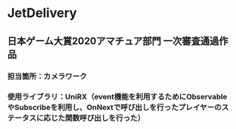 # JetDelivery
## 日本ゲーム大賞2020アマチュア部門 一次審査通過作品
### 担当箇所：カメラワーク
### 使用ライブラリ：UniRX（event機能を利用するためにObservableやSubscribeを利用し、OnNextで呼び出しを行ったプレイヤーのステータスに応じた関数呼び出しを行った）
